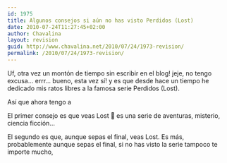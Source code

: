```yaml
---
id: 1975
title: Algunos consejos si aún no has visto Perdidos (Lost)
date: 2010-07-24T11:27:45+02:00
author: Chavalina
layout: revision
guid: http://www.chavalina.net/2010/07/24/1973-revision/
permalink: /2010/07/24/1973-revision/
---
```

Uf, otra vez un montón de tiempo sin escribir en el blog! jeje, no tengo excusa… errr… bueno, esta vez sí! y es que desde hace un tiempo he dedicado mis ratos libres a la famosa serie Perdidos (Lost).

Así que ahora tengo a

El primer consejo es que veas Lost 🙂 es una serie de aventuras, misterio, ciencia ficción…

El segundo es que, aunque sepas el final, veas Lost. Es más, probablemente aunque sepas el final, si no has visto la serie tampoco te importe mucho,